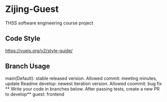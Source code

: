 # Zijing-Guest
THSS software engineering course project
## Code Style
https://vuejs.org/v2/style-guide/
## Branch Usage
main(Default): stable released version. Allowed commit: meeting minutes, update Readme
develop: newest iteration version. Allowed coommit: bug fix
** Write your code in branches below. After passing tests, create a new PR to develop**
guest: frontend
